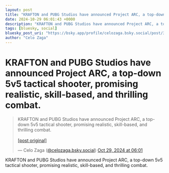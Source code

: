 ```yaml
---
layout: post
title: "KRAFTON and PUBG Studios have announced Project ARC, a top-down 5v5 tactical shooter, promising realistic, skill-based, and thrilling combat."
date: 2024-10-29 06:01:43 +0000
description: "KRAFTON and PUBG Studios have announced Project ARC, a top-down 5v5 tactical shooter, promising realistic, skill-based, and thrilling combat."
tags: [bluesky, social]
bluesky_post_uri: "https://bsky.app/profile/celozaga.bsky.social/post/3l7mxcxxhus2a"
author: "Celo Zaga"
---
```


<h1 class="bluesky-post-title">KRAFTON and PUBG Studios have announced Project ARC, a top-down 5v5 tactical shooter, promising realistic, skill-based, and thrilling combat.</h1>


<blockquote class="bluesky-embed" data-bluesky-uri="at://did:plc:lmh6rennptq77inaztnovw4b/app.bsky.feed.post/3l7mxcxxhus2a" data-bluesky-embed-color-mode="system">
<p lang="">KRAFTON and PUBG Studios have announced Project ARC, a top-down 5v5 tactical shooter, promising realistic, skill-based, and thrilling combat.<br><br><a href="https://bsky.app/profile/celozaga.bsky.social/post/3l7mxcxxhus2a">[post original]</a></p>
&mdash; Celo Zaga (<a href="https://bsky.app/profile/did:plc:lmh6rennptq77inaztnovw4b">@celozaga.bsky.social</a>) <a href="https://bsky.app/profile/celozaga.bsky.social/post/3l7mxcxxhus2a">Oct 29, 2024 at 06:01</a>
</blockquote>
<script async src="https://embed.bsky.app/static/embed.js" charset="utf-8"></script>


<p class="bluesky-post-description">KRAFTON and PUBG Studios have announced Project ARC, a top-down 5v5 tactical shooter, promising realistic, skill-based, and thrilling combat.</p>
